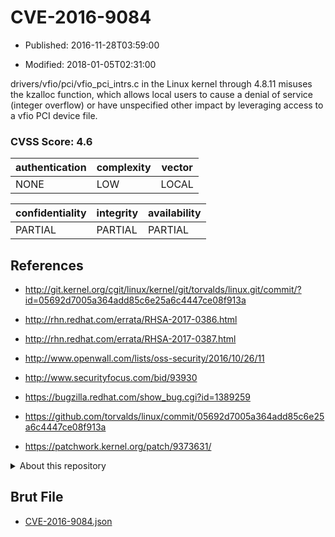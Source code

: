 # CVE-2016-9084

- Published: 2016-11-28T03:59:00

- Modified: 2018-01-05T02:31:00

drivers/vfio/pci/vfio_pci_intrs.c in the Linux kernel through 4.8.11 misuses the kzalloc function, which allows local users to cause a denial of service (integer overflow) or have unspecified other impact by leveraging access to a vfio PCI device file.

### CVSS Score: **4.6**

| authentication | complexity | vector |
| --- | --- | --- |
| NONE | LOW | LOCAL |

| confidentiality | integrity | availability |
| --- | --- | --- |
| PARTIAL | PARTIAL | PARTIAL |

## References

* http://git.kernel.org/cgit/linux/kernel/git/torvalds/linux.git/commit/?id=05692d7005a364add85c6e25a6c4447ce08f913a

* http://rhn.redhat.com/errata/RHSA-2017-0386.html

* http://rhn.redhat.com/errata/RHSA-2017-0387.html

* http://www.openwall.com/lists/oss-security/2016/10/26/11

* http://www.securityfocus.com/bid/93930

* https://bugzilla.redhat.com/show_bug.cgi?id=1389259

* https://github.com/torvalds/linux/commit/05692d7005a364add85c6e25a6c4447ce08f913a

* https://patchwork.kernel.org/patch/9373631/

<details>
<summary>About this repository</summary> 

  This repository is part of the project [Live Hack CVE](https://github.com/Live-Hack-CVE). Main website can be found [www.live-hack.org](https://www.live-hack.org) 
  
  Made by [Sn0wAlice](https://github.com/Sn0wAlice) for the people that care about security and need to have a feed of the latest CVEs. Hope you enjoy it, don't forget to star the repo and follow me on [Twitter](https://twitter.com/Sn0wAlice) and [Github](https://github.com/Sn0wAlice). And that is my [personnal website](https://www.alice-snow.me/)

  - [Home Page](https://github.com/Live-Hack-CVE)
  - [Framework](https://github.com/Live-Hack-CVE/cve-framework)
  - [CVE database](https://github.com/Live-Hack-CVE/full_database)
  - [Changelog](https://github.com/Live-Hack-CVE/Changelog)
</details>

## Brut File

* [CVE-2016-9084.json](https://raw.githubusercontent.com/Live-Hack-CVE/full_database/main/cves/2016/CVE-2016-9084.json)

